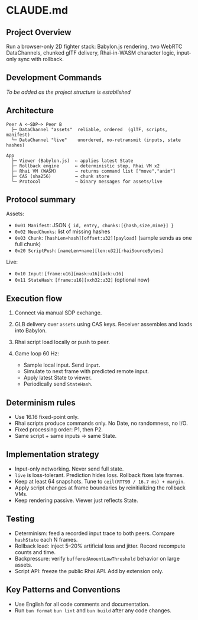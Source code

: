 # CLAUDE.md

## Project Overview

Run a browser-only 2D fighter stack: Babylon.js rendering, two WebRTC DataChannels, chunked glTF delivery, Rhai-in-WASM character logic, input-only sync with rollback.

## Development Commands

*To be added as the project structure is established*


## Architecture

```
Peer A <—SDP—> Peer B
  ├─ DataChannel "assets"  reliable, ordered  (glTF, scripts, manifest)
  └─ DataChannel "live"    unordered, no-retransmit (inputs, state hashes)

App
  ├─ Viewer (Babylon.js)  ← applies latest State
  ├─ Rollback engine      ← deterministic step, Rhai VM x2
  ├─ Rhai VM (WASM)       → returns command list ["move","anim"]
  ├─ CAS (sha256)         → chunk store
  └─ Protocol             → binary messages for assets/live
```

## Protocol summary

Assets:

* `0x01 Manifest`: JSON `{ id, entry, chunks:[{hash,size,mime}] }`
* `0x02 NeedChunks`: list of missing hashes
* `0x03 Chunk`: `[hashLen+hash][offset:u32][payload]` (sample sends as one full chunk)
* `0x20 ScriptPush`: `[nameLen+name][len:u32][rhaiSourceBytes]`

Live:

* `0x10 Input`: `[frame:u16][mask:u16][ack:u16]`
* `0x11 StateHash`: `[frame:u16][xxh32:u32]` (optional now)

## Execution flow

1. Connect via manual SDP exchange.
2. GLB delivery over `assets` using CAS keys. Receiver assembles and loads into Babylon.
3. Rhai script load locally or push to peer.
4. Game loop 60 Hz:

   * Sample local input. Send `Input`.
   * Simulate to next frame with predicted remote input.
   * Apply latest State to viewer.
   * Periodically send `StateHash`.

## Determinism rules

* Use 16.16 fixed-point only.
* Rhai scripts produce commands only. No Date, no randomness, no I/O.
* Fixed processing order: P1, then P2.
* Same script + same inputs → same State.

## Implementation strategy

* Input-only networking. Never send full state.
* `live` is loss-tolerant. Prediction hides loss. Rollback fixes late frames.
* Keep at least 64 snapshots. Tune to `ceil(RTT99 / 16.7 ms) + margin`.
* Apply script changes at frame boundaries by reinitializing the rollback VMs.
* Keep rendering passive. Viewer just reflects State.

## Testing

* Determinism: feed a recorded input trace to both peers. Compare `hashState` each N frames.
* Rollback load: inject 5–20% artificial loss and jitter. Record recompute counts and time.
* Backpressure: verify `bufferedAmountLowThreshold` behavior on large assets.
* Script API: freeze the public Rhai API. Add by extension only.

## Key Patterns and Conventions

- Use English for all code comments and documentation.
- Run `bun format` `bun lint` and `bun build` after any code changes.
